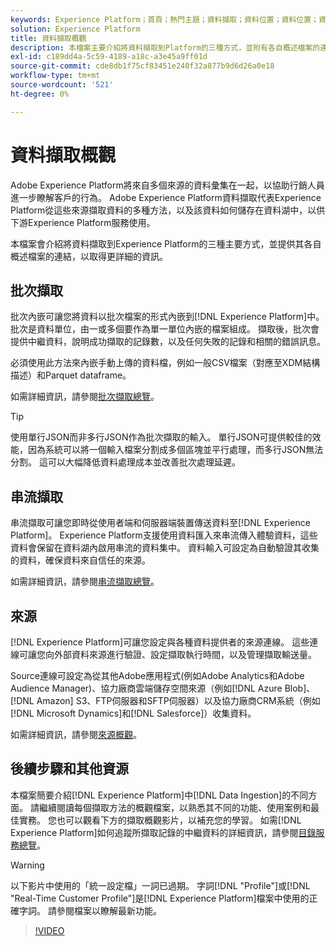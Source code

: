 ```yaml
---
keywords: Experience Platform；首頁；熱門主題；資料擷取；資料位置；資料位置；資料管理；歷程記錄；歷程記錄；批次；批次；擷取的資料
solution: Experience Platform
title: 資料擷取概觀
description: 本檔案主要介紹將資料擷取到Platform的三種方式，並附有各自概述檔案的連結，以取得更詳細的資訊。
exl-id: c189dd4a-5c59-4189-a18c-a3e45a9ff01d
source-git-commit: cde8db1f75cf83451e240f32a877b9d6d26a0e18
workflow-type: tm+mt
source-wordcount: '521'
ht-degree: 0%

---
```


# 資料擷取概觀

Adobe Experience Platform將來自多個來源的資料彙集在一起，以協助行銷人員進一步瞭解客戶的行為。 Adobe Experience Platform資料擷取代表Experience Platform從這些來源擷取資料的多種方法，以及該資料如何儲存在資料湖中，以供下游Experience Platform服務使用。

本檔案會介紹將資料擷取到Experience Platform的三種主要方式，並提供其各自概述檔案的連結，以取得更詳細的資訊。

## 批次擷取

批次內嵌可讓您將資料以批次檔案的形式內嵌到[!DNL Experience Platform]中。 批次是資料單位，由一或多個要作為單一單位內嵌的檔案組成。 擷取後，批次會提供中繼資料，說明成功擷取的記錄數，以及任何失敗的記錄和相關的錯誤訊息。

必須使用此方法來內嵌手動上傳的資料檔，例如一般CSV檔案（對應至XDM結構描述）和Parquet dataframe。

如需詳細資訊，請參閱[批次擷取總覽](./batch-ingestion/overview.md)。

>[!TIP]
>
>使用單行JSON而非多行JSON作為批次擷取的輸入。 單行JSON可提供較佳的效能，因為系統可以將一個輸入檔案分割成多個區塊並平行處理，而多行JSON無法分割。 這可以大幅降低資料處理成本並改善批次處理延遲。

## 串流擷取

串流擷取可讓您即時從使用者端和伺服器端裝置傳送資料至[!DNL Experience Platform]。 Experience Platform支援使用資料匯入來串流傳入體驗資料，這些資料會保留在資料湖內啟用串流的資料集中。 資料輸入可設定為自動驗證其收集的資料，確保資料來自信任的來源。

如需詳細資訊，請參閱[串流擷取總覽](./streaming-ingestion/overview.md)。

## 來源

[!DNL Experience Platform]可讓您設定與各種資料提供者的來源連線。 這些連線可讓您向外部資料來源進行驗證、設定擷取執行時間，以及管理擷取輸送量。

Source連線可設定為從其他Adobe應用程式(例如Adobe Analytics和Adobe Audience Manager)、協力廠商雲端儲存空間來源（例如[!DNL Azure Blob]、[!DNL Amazon] S3、FTP伺服器和SFTP伺服器）以及協力廠商CRM系統（例如[!DNL Microsoft Dynamics]和[!DNL Salesforce]）收集資料。

如需詳細資訊，請參閱[來源概觀](../sources/home.md)。

## 後續步驟和其他資源

本檔案簡要介紹[!DNL Experience Platform]中[!DNL Data Ingestion]的不同方面。 請繼續閱讀每個擷取方法的概觀檔案，以熟悉其不同的功能、使用案例和最佳實務。 您也可以觀看下方的擷取概觀影片，以補充您的學習。 如需[!DNL Experience Platform]如何追蹤所擷取記錄的中繼資料的詳細資訊，請參閱[目錄服務總覽](../catalog/home.md)。

>[!WARNING]
>
>以下影片中使用的「統一設定檔」一詞已過期。 字詞[!DNL "Profile"]或[!DNL "Real-Time Customer Profile"]是[!DNL Experience Platform]檔案中使用的正確字詞。 請參閱檔案以瞭解最新功能。

>[!VIDEO](https://video.tv.adobe.com/v/27106?quality=12&learn=on)

